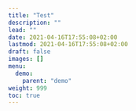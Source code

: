 ```yaml
---
title: "Test"
description: ""
lead: ""
date: 2021-04-16T17:55:08+02:00
lastmod: 2021-04-16T17:55:08+02:00
draft: false
images: []
menu: 
  demo:
    parent: "demo"
weight: 999
toc: true
---
```

